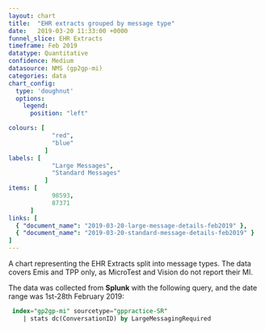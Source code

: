 ```yaml
---
layout: chart
title:  "EHR extracts grouped by message type"
date:   2019-03-20 11:33:00 +0000
funnel_slice: EHR Extracts
timeframe: Feb 2019
datatype: Quantitative
confidence: Medium
datasource: NMS (gp2gp-mi)
categories: data  
chart_config: 
  type: 'doughnut'
  options:
    legend:
      position: "left"

colours: [
            "red",
            "blue"
          ]
labels: [
            "Large Messages",
            "Standard Messages"
          ]
items: [
            98593,
            87371
      ]
links: [
  { "document_name": "2019-03-20-large-message-details-feb2019" },
  { "document_name": "2019-03-20-standard-message-details-feb2019" }
] 
---
```

A chart representing the EHR Extracts split into message types. The data covers Emis and TPP only, as MicroTest and Vision do not report their MI.

The data was collected from **Splunk** with the following query, and the date range was 1st-28th February 2019:

```sql
 index="gp2gp-mi" sourcetype="gppractice-SR"
    | stats dc(ConversationID) by LargeMessagingRequired
```
